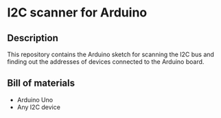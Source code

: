 # I2C scanner for Arduino

## Description
This repository contains the Arduino sketch for scanning the I2C bus and finding out the addresses of devices connected to the Arduino board.

## Bill of materials
* Arduino Uno
* Any I2C device
